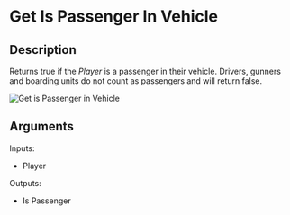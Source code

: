 # Get Is Passenger In Vehicle

## Description

Returns true if the _Player_ is a passenger in their vehicle. Drivers, gunners and boarding units do not count as passengers and will return false.

![Get is Passenger in Vehicle](../../.gitbook/assets/images/scripting/vehicles/getispassengerinvehicle.png)

## Arguments

Inputs:

- Player

Outputs:

- Is Passenger
